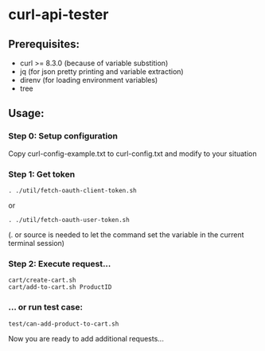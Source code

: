 # curl-api-tester

## Prerequisites:
* curl >= 8.3.0 (because of variable substition)
* jq (for json pretty printing and variable extraction)
* direnv (for loading environment variables)
* tree

## Usage:

### Step 0: Setup configuration

Copy curl-config-example.txt to curl-config.txt and modify to your situation

### Step 1: Get token

```
. ./util/fetch-oauth-client-token.sh
```

or 
```
. ./util/fetch-oauth-user-token.sh
```
(. or source is needed to let the command set the variable in the current terminal session)

### Step 2: Execute request...
```
cart/create-cart.sh
cart/add-to-cart.sh ProductID
```

### ... or run test case:
```
test/can-add-product-to-cart.sh
```

Now you are ready to add additional requests...
